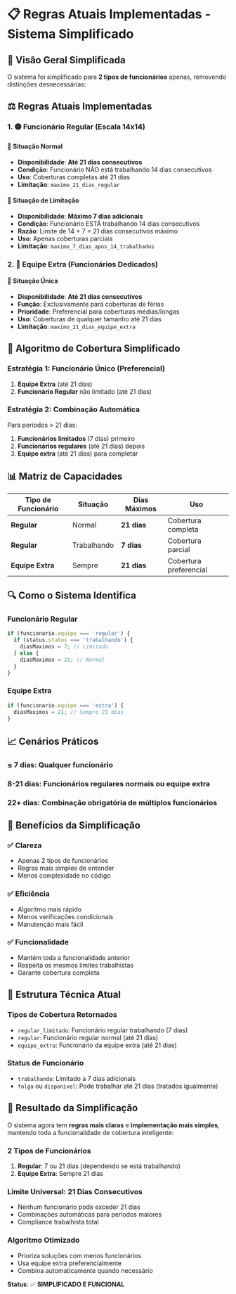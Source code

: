 # 📋 Regras Atuais Implementadas - Sistema Simplificado

## 🎯 **Visão Geral Simplificada**

O sistema foi simplificado para **2 tipos de funcionários** apenas, removendo distinções desnecessárias:

## ⚖️ **Regras Atuais Implementadas**

### **1. 🟡 Funcionário Regular (Escala 14x14)**

#### **📍 Situação Normal**
- **Disponibilidade**: **Até 21 dias consecutivos**
- **Condição**: Funcionário NÃO está trabalhando 14 dias consecutivos
- **Uso**: Coberturas completas até 21 dias
- **Limitação**: `maximo_21_dias_regular`

#### **📍 Situação de Limitação**
- **Disponibilidade**: **Máximo 7 dias adicionais**
- **Condição**: Funcionário ESTÁ trabalhando 14 dias consecutivos
- **Razão**: Limite de 14 + 7 = 21 dias consecutivos máximo
- **Uso**: Apenas coberturas parciais
- **Limitação**: `maximo_7_dias_apos_14_trabalhados`

### **2. 🔵 Equipe Extra (Funcionários Dedicados)**

#### **📍 Situação Única**
- **Disponibilidade**: **Até 21 dias consecutivos**
- **Função**: Exclusivamente para coberturas de férias
- **Prioridade**: Preferencial para coberturas médias/longas
- **Uso**: Coberturas de qualquer tamanho até 21 dias
- **Limitação**: `maximo_21_dias_equipe_extra`

## 🧠 **Algoritmo de Cobertura Simplificado**

### **Estratégia 1: Funcionário Único (Preferencial)**
1. **Equipe Extra** (até 21 dias)
2. **Funcionário Regular** não limitado (até 21 dias)

### **Estratégia 2: Combinação Automática**
Para períodos > 21 dias:
1. **Funcionários limitados** (7 dias) primeiro
2. **Funcionários regulares** (até 21 dias) depois
3. **Equipe extra** (até 21 dias) para completar

## 📊 **Matriz de Capacidades**

| Tipo de Funcionário | Situação | Dias Máximos | Uso |
|---------------------|----------|--------------|-----|
| **Regular** | Normal | **21 dias** | Cobertura completa |
| **Regular** | Trabalhando | **7 dias** | Cobertura parcial |
| **Equipe Extra** | Sempre | **21 dias** | Cobertura preferencial |

## 🔍 **Como o Sistema Identifica**

### **Funcionário Regular**
```javascript
if (funcionario.equipe === 'regular') {
  if (status.status === 'trabalhando') {
    diasMaximos = 7; // Limitado
  } else {
    diasMaximos = 21; // Normal
  }
}
```

### **Equipe Extra**
```javascript
if (funcionario.equipe === 'extra') {
  diasMaximos = 21; // Sempre 21 dias
}
```

## 📈 **Cenários Práticos**

### **≤ 7 dias**: Qualquer funcionário
### **8-21 dias**: Funcionários regulares normais ou equipe extra
### **22+ dias**: Combinação obrigatória de múltiplos funcionários

## 🎯 **Benefícios da Simplificação**

### **✅ Clareza**
- Apenas 2 tipos de funcionários
- Regras mais simples de entender
- Menos complexidade no código

### **✅ Eficiência**
- Algoritmo mais rápido
- Menos verificações condicionais
- Manutenção mais fácil

### **✅ Funcionalidade**
- Mantém toda a funcionalidade anterior
- Respeita os mesmos limites trabalhistas
- Garante cobertura completa

## 🔧 **Estrutura Técnica Atual**

### **Tipos de Cobertura Retornados**
- `regular_limitado`: Funcionário regular trabalhando (7 dias)
- `regular`: Funcionário regular normal (até 21 dias)
- `equipe_extra`: Funcionário da equipe extra (até 21 dias)

### **Status de Funcionário**
- `trabalhando`: Limitado a 7 dias adicionais
- `folga` ou `disponivel`: Pode trabalhar até 21 dias (tratados igualmente)

## 🎉 **Resultado da Simplificação**

O sistema agora tem **regras mais claras** e **implementação mais simples**, mantendo toda a funcionalidade de cobertura inteligente:

### **2 Tipos de Funcionários**
1. **Regular**: 7 ou 21 dias (dependendo se está trabalhando)
2. **Equipe Extra**: Sempre 21 dias

### **Limite Universal: 21 Dias Consecutivos**
- Nenhum funcionário pode exceder 21 dias
- Combinações automáticas para períodos maiores
- Compliance trabalhista total

### **Algoritmo Otimizado**
- Prioriza soluções com menos funcionários
- Usa equipe extra preferencialmente
- Combina automaticamente quando necessário

**Status**: ✅ **SIMPLIFICADO E FUNCIONAL**
